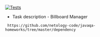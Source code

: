 [![Tests](https://github.com/ValeriaBorisova/Radioman/actions/workflows/maven.yml/badge.svg)](https://github.com/ValeriaBorisova/Radioman/actions/workflows/maven.yml)


* Task description - Billboard Manager

``` https://github.com/netology-code/javaqa-homeworks/tree/master/dependency```
